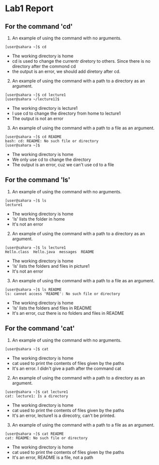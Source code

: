 # Lab1 Report


## For the command 'cd'
1. An example of using the command with no arguments.
```
[user@sahara ~]$ cd
```
* The working directory is home
* cd is used to change the currentr diretory to others. Since there is no directory after the commond cd
* the output is an error, we should add diretory after cd.
2. An example of using the command with a path to a directory as an argument.
```
[user@sahara ~]$ cd lecture1
[user@sahara ~/lecture1]$
```
* The working directory is lecture1
* I use cd to change the directory from home to lecture1
* The output is not an error
3. An example of using the command with a path to a file as an argument.
```
[user@sahara ~]$ cd README
bash: cd: README: No such file or directory
[user@sahara ~]$
```
* The working directory is home
* We only use cd to change the directory
* The output is an error, cuz we can't use cd to a file

## For the command 'ls'
1. An example of using the command with no arguments.
```
[user@sahara ~]$ ls
lecture1
```
* The working directory is home
* 'ls' lists the folder in home
* It's not an error
2. An example of using the command with a path to a directory as an argument.
```
[user@sahara ~]$ ls lecture1
Hello.class  Hello.java  messages  README
```
* The working directory is home
* 'ls' lists the folders and files in picture1
* It's not an error
3. An example of using the command with a path to a file as an argument.
```
[user@sahara ~]$ ls README
ls: cannot access 'README': No such file or directory
```
* The working directory is home
* 'ls' lists the folders and files in README
* It's an error, cuz there is no folders and files in README

## For the command 'cat'
1. An example of using the command with no arguments.
```
[user@sahara ~]$ cat
```
* The working directory is home
* cat used to print the contents of files given by the paths
* It's an error. I didn't give a path after the command cat
2. An example of using the command with a path to a directory as an argument.
```
[user@sahara ~]$ cat lecture1
cat: lecture1: Is a directory
```
* The working directory is home
* cat used to print the contents of files given by the paths
* It's an error, lecture1 is a direcotry, can't be printed.
3. An example of using the command with a path to a file as an argument.
```
[user@sahara ~]$ cat README
cat: README: No such file or directory
```
* The working directory is home
* cat used to print the contents of files given by the paths
* It's an error, README is a file, not a path

